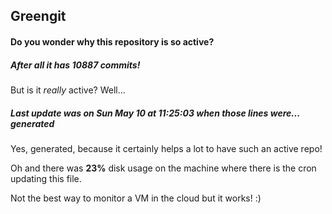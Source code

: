 ## Greengit

#### Do you wonder why this repository is so active?

##### After all it has 10887 commits!

But is it *really* active? Well...

##### Last update was on Sun May 10 at 11:25:03 when those lines were... generated

Yes, generated, because it certainly helps a lot to have such an active repo!

Oh and there was **23%** disk usage on the machine
where there is the cron updating this file.

Not the best way to monitor a VM in the cloud but it works! :)
